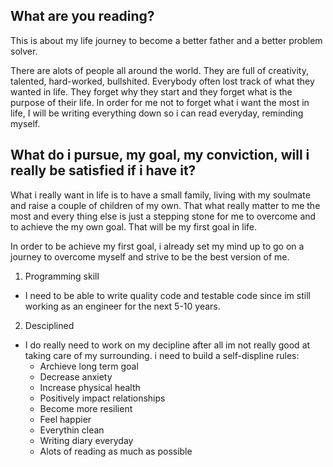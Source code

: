 ## What are you reading?
This is about my life journey to become a better father and a better problem solver.

There are alots of people all around the world. They are full of creativity, talented, hard-worked, bullshited. Everybody often lost track of what they wanted in life. They forget why they start and they forget what is the purpose of their life. In order for me not to forget what i want the most in life,
I will be writing everything down so i can read everyday, reminding myself.

## What do i pursue, my goal, my conviction, will i really be satisfied if i have it?
What i really want in life is to have a small family, living with my soulmate and raise a couple of children of my own. That what really
matter to me the most and every thing else is just a stepping stone
for me to overcome and to achieve the my own goal. That will be my first goal in life.

In order to be achieve my first goal, i already set my mind up to go on a journey to
overcome myself and strive to be the best version of me.

1. Programming skill
- I need to be able to write quality code and testable code since im still working as an engineer for the next 5-10 years.

2. Desciplined
- I do really need to work on my decipline after all im not really good at taking care of my surrounding. i need to build a self-displine rules:
  - Archieve long term goal
  - Decrease anxiety
  - Increase physical health
  - Positively impact relationships
  - Become more resilient
  - Feel happier
  - Everythin clean
  - Writing diary everyday
  - Alots of reading as much as possible
